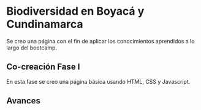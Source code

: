 # Biodiversidad en Boyacá y Cundinamarca
Se creo una página con el fin de aplicar los conocimientos aprendidos a lo largo del bootcamp.

## Co-creación Fase I
En esta fase se creo una página básica usando HTML, CSS y Javascript.

## Avances


